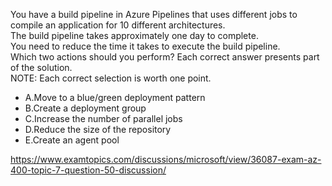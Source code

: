 You have a build pipeline in Azure Pipelines that uses different jobs to compile an application for 10 different architectures.<br/>The build pipeline takes approximately one day to complete.<br/>You need to reduce the time it takes to execute the build pipeline.<br/>Which two actions should you perform? Each correct answer presents part of the solution.<br/>NOTE: Each correct selection is worth one point.<br/><ul><li class="multi-choice-item"><span class="multi-choice-letter" data-choice-letter="A">A.</span>Move to a blue/green deployment pattern</li><li class="multi-choice-item"><span class="multi-choice-letter" data-choice-letter="B">B.</span>Create a deployment group</li><li class="multi-choice-item"><span class="multi-choice-letter" data-choice-letter="C">C.</span>Increase the number of parallel jobs</li><li class="multi-choice-item"><span class="multi-choice-letter" data-choice-letter="D">D.</span>Reduce the size of the repository</li><li class="multi-choice-item"><span class="multi-choice-letter" data-choice-letter="E">E.</span>Create an agent pool</li></ul><p><a href="https://www.examtopics.com/discussions/microsoft/view/36087-exam-az-400-topic-7-question-50-discussion/">https://www.examtopics.com/discussions/microsoft/view/36087-exam-az-400-topic-7-question-50-discussion/</a></p><script src="https://giscus.app/client.js"                    data-repo="azsamples/az204"                    data-repo-id="R_kgDOMRXzDQ"                    data-category="General"                    data-category-id="DIC_kwDOMRXzDc4Cgi27"                    data-mapping="pathname"                    data-strict="0"                    data-reactions-enabled="0"                    data-emit-metadata="0"                    data-input-position="bottom"                    data-theme="preferred_color_scheme"                    data-lang="en"                    crossorigin="anonymous"                    async>                    </script>